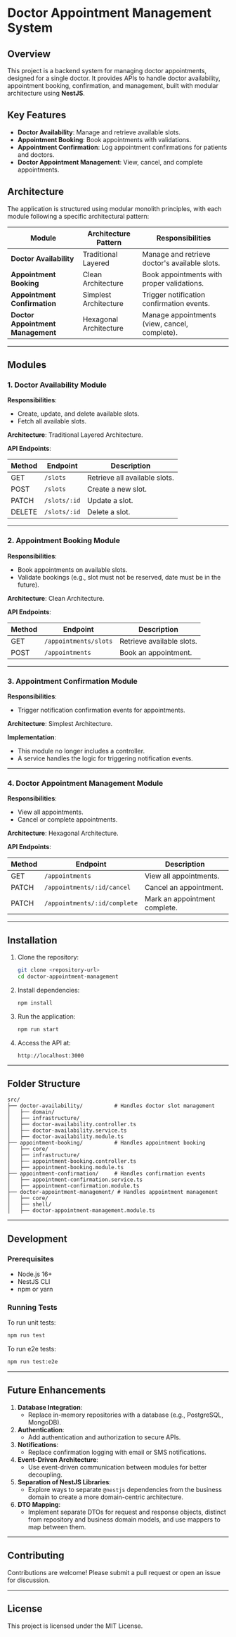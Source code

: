 # Doctor Appointment Management System

## Overview

This project is a backend system for managing doctor appointments, designed for a single doctor. It provides APIs to handle doctor availability, appointment booking, confirmation, and management, built with modular architecture using **NestJS**.

## Key Features

- **Doctor Availability**: Manage and retrieve available slots.
- **Appointment Booking**: Book appointments with validations.
- **Appointment Confirmation**: Log appointment confirmations for patients and doctors.
- **Doctor Appointment Management**: View, cancel, and complete appointments.

## Architecture

The application is structured using modular monolith principles, with each module following a specific architectural pattern:

| Module                            | Architecture Pattern   | Responsibilities                              |
| --------------------------------- | ---------------------- | --------------------------------------------- |
| **Doctor Availability**           | Traditional Layered    | Manage and retrieve doctor's available slots. |
| **Appointment Booking**           | Clean Architecture     | Book appointments with proper validations.    |
| **Appointment Confirmation**      | Simplest Architecture  | Trigger notification confirmation events.     |
| **Doctor Appointment Management** | Hexagonal Architecture | Manage appointments (view, cancel, complete). |

---

## Modules

### 1. Doctor Availability Module

**Responsibilities**:

- Create, update, and delete available slots.
- Fetch all available slots.

**Architecture**: Traditional Layered Architecture.

**API Endpoints**:

| Method | Endpoint     | Description                   |
| ------ | ------------ | ----------------------------- |
| GET    | `/slots`     | Retrieve all available slots. |
| POST   | `/slots`     | Create a new slot.            |
| PATCH  | `/slots/:id` | Update a slot.                |
| DELETE | `/slots/:id` | Delete a slot.                |

---

### 2. Appointment Booking Module

**Responsibilities**:

- Book appointments on available slots.
- Validate bookings (e.g., slot must not be reserved, date must be in the future).

**Architecture**: Clean Architecture.

**API Endpoints**:

| Method | Endpoint              | Description               |
| ------ | --------------------- | ------------------------- |
| GET    | `/appointments/slots` | Retrieve available slots. |
| POST   | `/appointments`       | Book an appointment.      |

---

### 3. Appointment Confirmation Module

**Responsibilities**:

- Trigger notification confirmation events for appointments.

**Architecture**: Simplest Architecture.

**Implementation**:

- This module no longer includes a controller.
- A service handles the logic for triggering notification events.

---

### 4. Doctor Appointment Management Module

**Responsibilities**:

- View all appointments.
- Cancel or complete appointments.

**Architecture**: Hexagonal Architecture.

**API Endpoints**:

| Method | Endpoint                     | Description                   |
| ------ | ---------------------------- | ----------------------------- |
| GET    | `/appointments`              | View all appointments.        |
| PATCH  | `/appointments/:id/cancel`   | Cancel an appointment.        |
| PATCH  | `/appointments/:id/complete` | Mark an appointment complete. |

---

## Installation

1. Clone the repository:

   ```bash
   git clone <repository-url>
   cd doctor-appointment-management
   ```

2. Install dependencies:

   ```bash
   npm install
   ```

3. Run the application:

   ```bash
   npm run start
   ```

4. Access the API at:

   ```
   http://localhost:3000
   ```

---

## Folder Structure

```
src/
├── doctor-availability/          # Handles doctor slot management
│   ├── domain/
│   ├── infrastructure/
│   ├── doctor-availability.controller.ts
│   ├── doctor-availability.service.ts
│   ├── doctor-availability.module.ts
├── appointment-booking/          # Handles appointment booking
│   ├── core/
│   ├── infrastructure/
│   ├── appointment-booking.controller.ts
│   ├── appointment-booking.module.ts
├── appointment-confirmation/     # Handles confirmation events
│   ├── appointment-confirmation.service.ts
│   ├── appointment-confirmation.module.ts
├── doctor-appointment-management/ # Handles appointment management
│   ├── core/
│   ├── shell/
│   ├── doctor-appointment-management.module.ts
```

---

## Development

### Prerequisites

- Node.js 16+
- NestJS CLI
- npm or yarn

### Running Tests

To run unit tests:

```bash
npm run test
```

To run e2e tests:

```bash
npm run test:e2e
```

---

## Future Enhancements

1. **Database Integration**:
   - Replace in-memory repositories with a database (e.g., PostgreSQL, MongoDB).
2. **Authentication**:
   - Add authentication and authorization to secure APIs.
3. **Notifications**:
   - Replace confirmation logging with email or SMS notifications.
4. **Event-Driven Architecture**:
   - Use event-driven communication between modules for better decoupling.
5. **Separation of NestJS Libraries**:
   - Explore ways to separate `@nestjs` dependencies from the business domain to create a more domain-centric architecture.
6. **DTO Mapping**:
   - Implement separate DTOs for request and response objects, distinct from repository and business domain models, and use mappers to map between them.

---

## Contributing

Contributions are welcome! Please submit a pull request or open an issue for discussion.

---

## License

This project is licensed under the MIT License.
